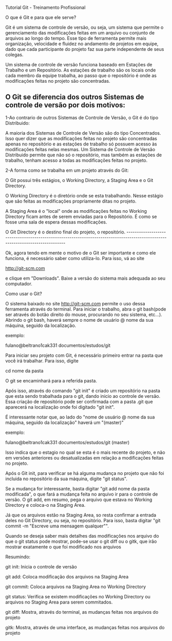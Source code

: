 Tutorial Git - Treinamento Profissional

O que é Git e para que ele serve?

Git é um sistema de controle de versão, ou seja, um sistema que permite o gerenciamento das modificações feitas em um arquivo ou conjunto de arquivos ao longo do tempo.  Esse tipo de ferramenta permite mais organização, velocidade e fluidez no andamento de projetos em equipe, dado que cada participante do projeto faz sua parte independente de seus colegas.

Um sistema de controle de versão funciona baseado em Estações de Trabalho e um Repositório. As estações de trabalho são os locais onde cada membro da equipe trabalha, ao passo que o repositório é onde as modificações feitas no projeto são concentradas.

O Git se diferencia dos outros Sistemas de controle de versão por dois motivos:
---------------------------------------------------------------------------------------------------------------------------------
1-Ao contrario de outros Sistemas de Controle de Versão, o Git é do tipo Distribuido:

  A maioria dos Sistemas de Controle de Versão são do tipo Concentrados. Isso quer dizer que as modificações feitas no projeto são concentradas apenas no repositório e as estações de trabalho só possuem acesso às modificações feitas nelas mesmas. Um Sistema de Controle de Versão Distribuido permite que não só o repositório, mas também as estações de trabalho, tenham acesso a todas as modificações feitas no projeto.

2-A forma como se trabalha em um projeto através do Git:

  O Git possui três estágios, o Working Directory, a Staging Area e o Git Directory.

   O Working Directory é o diretório onde se esta trabalhando. Nesse estágio que são feitas as modificações propriamente ditas no projeto.

   A Staging Area é o "local" onde as modificações feitas no Working Directory ficam antes de serem enviadas para o Repositório. É como se fosse uma sala de espera dessas modificações.

   O Git Directory é o destino final do projeto, o repositório. ------------------------------------------------------------------------------------------------------------------------------

 Ok, agora tendo em mente o motivo de o Git ser importante e como ele funciona, é necessário saber como utiliza-lo. Para isso, vá ao site

  http://git-scm.com

   e clique em "Downloads". Baixe a versão do sistema mais adequada ao seu computador.


  Como usar o Git?

O sistema baixado no site http://git-scm.com permite o uso dessa ferramenta através do terminal. Para iniciar o trabalho, abra o git bash(pode ser através do botão direito do mouse, procurando no seu sistema, etc...). Abrindo o git bash, haverá sempre o nome de usuário @ nome da sua máquina, seguido da localização.

 exemplo:

  fulano@beltrano1cak331 documentos/estudos/git

Para iniciar seu projeto com Git, é necessário primeiro entrar na pasta que você irá trabalhar. Para isso, digite

cd nome da pasta

O git se encaminhará para a referida pasta.

Após isso, através do comando "git init" é criado um repositório na pasta que esta sendo trabalhada para o git, dando inicio ao controle de versão. Essa criação de repositório pode ser confirmada com a pasta .git que aparecerá na localização onde foi digitado "git init".

É interessante notar que, ao lado do "nome de usuário @ nome da sua máquina, seguido da localização" haverá um "(master)"

exemplo:

  fulano@beltrano1cak331 documentos/estudos/git (master)

Isso indica que o estagio no qual se esta é o mais recente do projeto, e não em versões anteriores ou desatualizadas em relação a modificações feitas no projeto.

Após o Git init, para verificar se há alguma mudança no projeto que não foi incluida no repositório da sua máquina, digite "git status".

Se a mudança for interessante, basta digitar "git add nome da pasta modificada", o que fará a mudança feita no arquivo ir para o controle de versão. O git add, em resumo, pega o arquivo que estava no Working Directory e coloca-o na Staging Area.

Já que os arquivos estão na Staging Area, so resta confirmar a entrada deles no Git Directory, ou seja, no repositório. Para isso, basta digitar "git commit -m "Escreve uma mensagem qualquer"".

Quando se deseja saber mais detalhes das modificações nos arquivo do que o git status pode mostrar, pode-se usar o git diff ou o gitk, que irão mostrar exatamente o que foi modificado nos arquivos

Resumindo:

git init: Inicia o controle de versão

git add: Coloca modificação dos arquivos na Staging Area

git commit: Coloca arquivos na Staging Area no Working Directory

git status: Verifica se existem modificações no Working Directory ou arquivos no Staging Area para serem commitados.

git diff: Mostra, através do terminal, as mudanças feitas nos arquivos do projeto

gitk: Mostra, através de uma interface, as mudanças feitas nos arquivos do projeto
